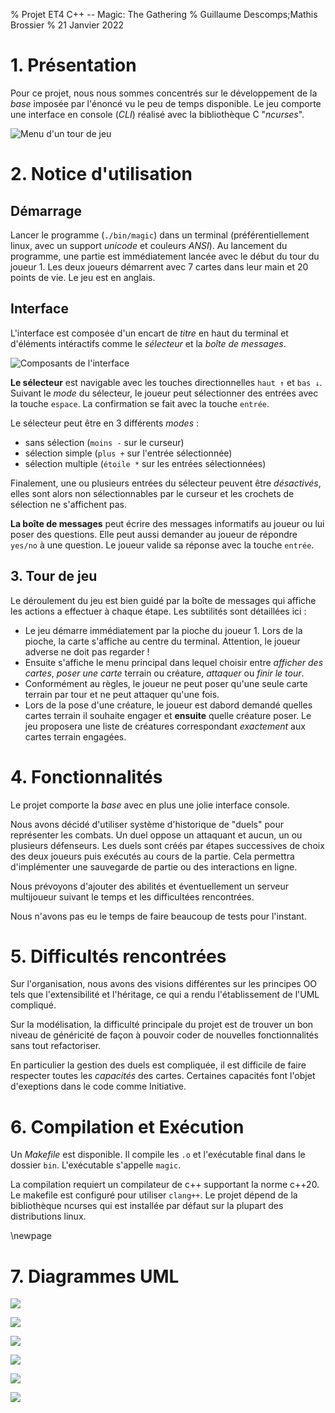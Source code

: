 % Projet ET4 C++ -- Magic: The Gathering
% Guillaume Descomps;Mathis Brossier
% 21 Janvier 2022

# 1. Présentation

Pour ce projet, nous nous sommes concentrés sur le développement de la *base* imposée par l'énoncé vu le peu de temps disponible.
Le jeu comporte une interface en console (*CLI*) réalisé avec la bibliothèque C "*ncurses*".

![Menu d'un tour de jeu](menu.png)

# 2. Notice d'utilisation

## Démarrage

Lancer le programme (`./bin/magic`) dans un terminal (préférentiellement linux, avec un support *unicode* et couleurs *ANSI*).
Au lancement du programme, une partie est immédiatement lancée avec le début du tour du joueur 1.
Les deux joueurs démarrent avec 7 cartes dans leur main et 20 points de vie.
Le jeu est en anglais.

## Interface

L'interface est composée d'un encart de *titre* en haut du terminal et d'éléments intéractifs comme le *sélecteur* et la *boîte de messages*.

![Composants de l'interface](sections.png)

**Le sélecteur** est navigable avec les touches directionnelles `haut ↑` et `bas ↓`. 
Suivant le *mode* du sélecteur, le joueur peut sélectionner des entrées avec la touche `espace`.
La confirmation se fait avec la touche `entrée`.

Le sélecteur peut être en 3 différents *modes* :

* sans sélection (`moins -` sur le curseur)
* sélection simple (`plus +` sur l'entrée sélectionnée)
* sélection multiple (`étoile *` sur les entrées sélectionnées)

Finalement, une ou plusieurs entrées du sélecteur peuvent être *désactivés*, elles sont alors non sélectionnables par le curseur et les crochets de sélection ne s'affichent pas.

**La boîte de messages** peut écrire des messages informatifs au joueur ou lui poser des questions.
Elle peut aussi demander au joueur de répondre `yes/no` à une question.
Le joueur valide sa réponse avec la touche `entrée`.

## 3. Tour de jeu

Le déroulement du jeu est bien guidé par la boîte de messages qui affiche les actions a effectuer à chaque étape. Les subtilités sont détaillées ici :

 * Le jeu démarre immédiatement par la pioche du joueur 1. Lors de la pioche, la carte s'affiche au centre du terminal. Attention, le joueur adverse ne doit pas regarder !
 * Ensuite s'affiche le menu principal dans lequel choisir entre *afficher des cartes*, *poser une carte* terrain ou créature, *attaquer* ou *finir le tour*.
 * Conformément au règles, le joueur ne peut poser qu'une seule carte terrain par tour et ne peut attaquer qu'une fois.
 * Lors de la pose d'une créature, le joueur est dabord demandé quelles cartes terrain il souhaite engager et **ensuite** quelle créature poser.
   Le jeu proposera une liste de créatures correspondant *exactement* aux cartes terrain engagées.

# 4. Fonctionnalités

Le projet comporte la *base* avec en plus une jolie interface console.

Nous avons décidé d'utiliser système d'historique de "duels" pour représenter les combats. Un duel oppose un attaquant et aucun, un ou plusieurs défenseurs. 
Les duels sont créés par étapes successives de choix des deux joueurs puis exécutés au cours de la partie. Cela permettra d'implémenter une sauvegarde de partie ou des interactions en ligne.

Nous prévoyons d'ajouter des abilités et éventuellement un serveur multijoueur suivant le temps et les difficultées rencontrées.

Nous n'avons pas eu le temps de faire beaucoup de tests pour l'instant.

# 5. Difficultés rencontrées

Sur l'organisation, nous avons des visions différentes sur les principes OO tels que l'extensibilité et l'héritage, ce qui a rendu l'établissement de l'UML compliqué.

Sur la modélisation, la difficulté principale du projet est de trouver un bon niveau de généricité de façon à pouvoir coder de nouvelles fonctionnalités sans tout refactoriser.

En particulier la gestion des duels est compliquée, il est difficile de faire respecter toutes les *capacités* des cartes. Certaines capacités font l'objet d'exeptions dans le code comme Initiative.


# 6. Compilation et Exécution

Un *Makefile* est disponible. Il compile les `.o` et l'exécutable final dans le dossier `bin`. L'exécutable s'appelle `magic`. 

La compilation requiert un compilateur de c++ supportant la norme c++20. Le makefile est configuré pour utiliser `clang++`.
Le projet dépend de la bibliothèque ncurses qui est installée par défaut sur la plupart des distributions linux.

\newpage

# 7. Diagrammes UML

![](../html/classCapacity__coll__graph.png)

![](../html/classManaCost__coll__graph.png)

![](../html/classMenuEntry__coll__graph.png)

![](../html/classCard__inherit__graph.png)

![](../html/classDuel__coll__graph.png)

![](../html/classGame__coll__graph.png)
